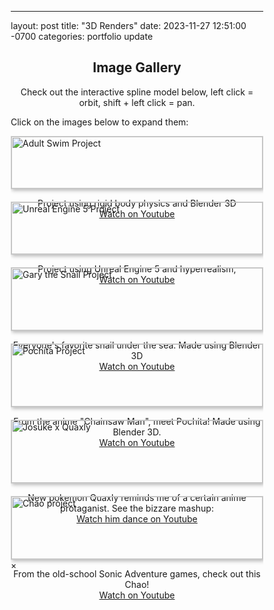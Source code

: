 ---
layout: post
title:  "3D Renders"
date:   2023-11-27 12:51:00 -0700
categories: portfolio update

<div style="text-align:center">
  <h2>Image Gallery</h2>
</div>

<center><p>Check out the interactive spline model below, left click = orbit, shift + left click = pan. </p></center>
<script type="module" src="https://unpkg.com/@splinetool/viewer@0.9.508/build/spline-viewer.js"></script>
<spline-viewer hint loading-anim-type="spinner-small-dark" url="https://prod.spline.design/Pha3-cdmZma26m3I/scene.splinecode"></spline-viewer>

<p>Click on the images below to expand them:</p>

<head>
<meta name="viewport" content="width=device-width, initial-scale=1">
<style>
* {
  box-sizing: border-box;
}

body {
  margin: 0;
  font-family: Arial;
}

/* Style the images inside the grid */
.column img {
  opacity: 0.8; 
  cursor: pointer; 
}

.column img:hover {
  opacity: 1;
}

/* Clear floats after the columns */
.row:after {
  content: "";
  display: table;
  clear: both;
}

/* The expanding image container */
.container {
  position: relative;
  display: none;
}

/* Expanding image text */
#imgtext {
  position: absolute;
  bottom: 15px;
  left: 15px;
  color: white;
  font-size: 20px;
}

/* Closable button inside the expanded image */
.closebtn {
  position: absolute;
  top: 10px;
  right: 15px;
  color: white;
  font-size: 35px;
  cursor: pointer;
}
</style>
</head>

<style>
.grid { 
  display: grid;
  grid-template-columns: repeat(auto-fill, minmax(200px, 1fr));
  grid-gap: 20px;
  align-items: start;
  }
.grid img {
  border: 1px solid #ccc;
  box-shadow: 2px 2px 6px 0px  rgba(0,0,0,0.3);
  max-width: 100%;
}
</style>
<main class="grid">
	<div class="column">
	  <img 
		src="../../../As.png" 
		alt="Adult Swim Project" 
		title="Rigid body physics project" 
		style="width:100%"
		onclick="myFunction(this);" /> 
	<center><p> Project using rigid body physics and Blender 3D<br>
	<a href="https://youtu.be/XiytOGEyof4">Watch on Youtube</a> </p></center>
	</div>
	<div class="column">
	  <img 
		src="../../../Scene_1_14.2856507.png" 
		alt="Unreal Engine 5 Project" 
		title="UE5 hyperrealism project" 
		style="width:100%"
		onclick="myFunction(this);" />
	<center><p> Project using Unreal Engine 5 and hyperrealism,<br>
	<a href="https://youtu.be/IPh1gfI_ELg">Watch on Youtube</a> </p></center>
	</div>
	<div class="column">
		<img 
		src="../../../IMG_3608.PNG" 
		alt="Gary the Snail Project" 
		title="Gary the Snail 3D Model" 
		style="width:100%"
		onclick="myFunction(this);" />
		<center><p> Everyone's favorite snail under the sea. Made using Blender 3D<br>
		<a href="https://youtu.be/AjWMDOmRDCM">Watch on Youtube</a> </p></center>
	</div>
	<div class="column">
		<img 
		src="../../../pochita.png" 
		alt="Pochita Project" 
		title="Pochita 3D model" 
		style="width:100%"
		onclick="myFunction(this);" />
		<center><p> From the anime "Chainsaw Man", meet Pochita! Made using Blender 3D.<br>
		<a href="https://youtu.be/bXE-1yHpDj0">Watch on Youtube</a> </p></center>
	</div>
	<div class="column">
		<img 
	src="../../../josuke_duck.png" 
	alt="Josuke x Quaxly" 
	title="Quaxly 3D model"
	style="width:100%"
	onclick="myFunction(this);" />
	<center><p> New pokemon Quaxly reminds me of a certain anime protaganist. See the bizzare mashup:<br>
	<a href="https://youtube.com/shorts/OrEJMWsSIxU">Watch him dance on Youtube</a> </p></center>
	</div>
	<div class="column">
		<img 
	src="../../../IMG_4289.jpg" 
	alt="Chao project" 
	title="Chao 3D model" 
	style="width:100%"
	onclick="myFunction(this);" />
	<center><p> From the old-school Sonic Adventure games, check out this Chao!<br>
	<a href="https://youtube.com/shorts/OqLNxltQJgI">Watch on Youtube</a> </p></center>
	</div>
</main>

<div class="container">
  <span onclick="this.parentElement.style.display='none'" class="closebtn">&times;</span>
  <img id="expandedImg" style="width:100%">
  <div id="imgtext"></div>
</div>

<script>
function myFunction(imgs) {
  var expandImg = document.getElementById("expandedImg");
  var imgText = document.getElementById("imgtext");
  expandImg.src = imgs.src;
  imgText.innerHTML = imgs.alt;
  expandImg.parentElement.style.display = "block";
}
</script>

<!-- <img 
	src="../../../As.png" 
	alt="Adult Swim Project" 
	title="Rigid body physics project" 
	style="width:100%"
	onclick="myFunction(this);" /> 
<center><p> Project using rigid body physics and Blender 3D<br>
<a href="https://youtu.be/IPh1gfI_ELg">Watch on Youtube</a> </p></center>

<img 
	src="../../../Scene_1_14.2856507.png" 
	alt="Unreal Engine 5 Project" 
	title="UE5 hyperrealism project" 
	style="width:100%"
	onclick="myFunction(this);" />
<center><p> Project using Unreal Engine 5 and hyperrealism,<br>
<a href="https://youtu.be/IPh1gfI_ELg">Watch on Youtube</a> </p></center>


<img 
	src="../../../IMG_3608.PNG" 
	alt="Gary the Snail Project" 
	title="Gary the Snail 3D Model" 
	style="width:100%"
	onclick="myFunction(this);" />
<center><p> Everyone's favorite snail under the sea. Made using Blender 3D<br>
<a href="https://youtu.be/IPh1gfI_ELg">Watch on Youtube</a> </p></center>

<img 
	src="../../../pochita.png" 
	alt="Pochita Project" 
	title="Pochita 3D model" 
	style="width:100%"
	onclick="myFunction(this);" />
<center><p> From the anime "Chainsaw Man", meet Pochita! Made using Blender 3D.<br>
<a href="https://youtu.be/bXE-1yHpDj0">Watch on Youtube</a> </p></center>
<center><p>Check out the interactive spline model below, left click = orbit, shift + left click = pan. </p></center>
<script type="module" src="https://unpkg.com/@splinetool/viewer@0.9.508/build/spline-viewer.js"></script>
<spline-viewer hint loading-anim-type="spinner-small-dark" url="https://prod.spline.design/Pha3-cdmZma26m3I/scene.splinecode"></spline-viewer>
<p></p>

<center><img 
	src="../../../josuke_duck.png" 
	alt="Josuke x Quaxly" 
	title="Quaxly 3D model" 
	width = "370"
	height = "600" 
	style="width:100%"
	onclick="myFunction(this);" />
<center><p> New pokemon Quaxly reminds me of a certain anime protaganist. See the bizzare mashup:<br>
<a href="https://youtu.be/IPh1gfI_ELg">Watch him dance on Youtube</a> </p></center>

<center><img 
	src="../../../IMG_4289.jpg" 
	alt="Chao project" 
	title="Chao 3D model" 
	width = "370"
	height = "600" 
	style="width:100%"
	onclick="myFunction(this);" />
<center><p> From the old-school Sonic Adventure games, check out this Chao!<br>
<a href="https://youtube.com/shorts/OqLNxltQJgI">Watch on Youtube</a> </p></center> -->
